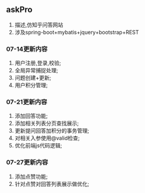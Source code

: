 askPro
----
1. 描述,仿知乎问答网站
2. 涉及spring-boot+mybatis+jquery+bootstrap+REST

### 07-14更新内容
1. 用户注册,登录,校验;
2. 全局异常捕捉处理;
3. 问题创建+更新;
4. 用户积分管理;


### 07-21更新内容
1. 添加回答功能;
2. 添加相关列表分页查找展示;
3. 更新提问回答加积分的事务管理;
4. 对相关入参使用@valid检查;
5. 优化前端js代码逻辑;

### 07-27更新内容
1. 添加点赞功能;
2. 针对点赞对回答列表展示做优化;

